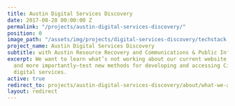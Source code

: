```yaml
---
title: Austin Digital Services Discovery
date: 2017-08-28 00:00:00 Z
permalink: "/projects/austin-digital-services-discovery/"
position: 0
image_path: "/assets/img/projects/digital-services-discovery/techstack.jpg"
project_name: Austin Digital Services Discovery
subtitle: with Austin Resource Recovery and Communications & Public Information Office
excerpt: We want to learn what’s not working about our current website and to define,
  and more importantly—test new methods for developing and accessing City of Austin
  digital services.
active: true
redirect_to: projects/austin-digital-services-discovery/about/what-we-are-doing/
layout: redirect
---
```


